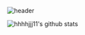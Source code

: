 
![header](https://capsule-render.vercel.app/api?type=cylinder&color=auto&height=150&section=header&text=WELCOME%20👋&fontSize=90)

![hhhhjjj11's github stats](https://github-readme-stats.vercel.app/api?username=hhhhjjj11&show_icons=true)
<!--
**hhhhjjj11/hhhhjjj11** is a ✨ _special_ ✨ repository because its `README.md` (this file) appears on your GitHub profile.

Here are some ideas to get you started:

- 🔭 I’m currently working on ...
- 🌱 I’m currently learning ...
- 👯 I’m looking to collaborate on ...
- 🤔 I’m looking for help with ...
- 💬 Ask me about ...
- 📫 How to reach me: ...
- 😄 Pronouns: ...
- ⚡ Fun fact: ...
-->
